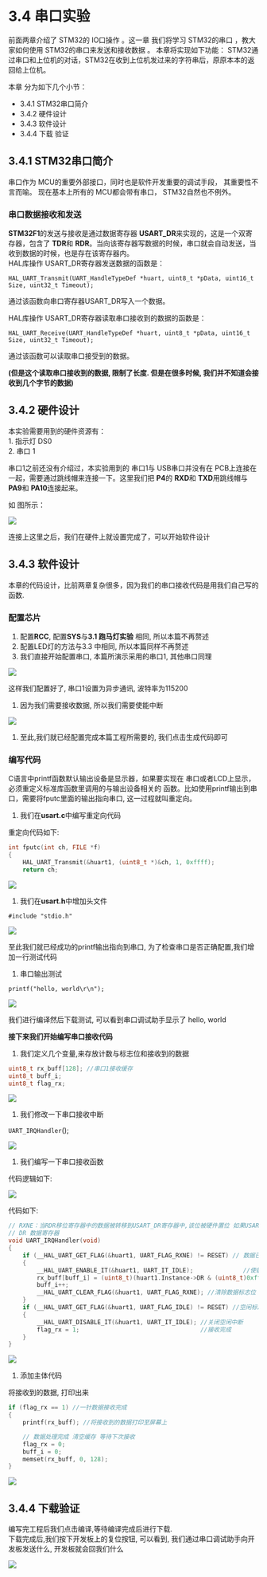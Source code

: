 # 3.4 串口实验

前面两章介绍了 STM32的 IO口操作 。这一章 我们将学习 STM32的串口 ，教大家如何使用 STM32的串口来发送和接收数据 。 本章将实现如下功能： STM32通过串口和上位机的对话，STM32在收到上位机发过来的字符串后，原原本本的返回给上位机。

本章 分为如下几个小节：

* 3.4.1 STM32串口简介
* 3.4.2 硬件设计
* 3.4.3 软件设计
* 3.4.4 下载 验证

## 3.4.1 STM32串口简介

串口作为 MCU的重要外部接口，同时也是软件开发重要的调试手段， 其重要性不言而喻。 现在基本上所有的 MCU都会带有串口， STM32自然也不例外。

### 串口数据接收和发送

**STM32F1**的发送与接收是通过数据寄存器 **USART\_DR**来实现的，这是一个双寄存器，包含了 **TDR**和 **RDR**。当向该寄存器写数据的时候，串口就会自动发送，当收到数据的时候，也是存在该寄存器内。\
HAL库操作 USART\_DR寄存器发送数据的函数是：

`HAL_UART_Transmit(UART_HandleTypeDef *huart, uint8_t *pData, uint16_t Size, uint32_t Timeout);`

通过该函数向串口寄存器USART\_DR写入一个数据。

HAL库操作 USART\_DR寄存器读取串口接收到的数据的函数是：

`HAL_UART_Receive(UART_HandleTypeDef *huart, uint8_t *pData, uint16_t Size, uint32_t Timeout);`

通过该函数可以读取串口接受到的数据。

**(但是这个读取串口接收到的数据, 限制了长度. 但是在很多时候, 我们并不知道会接收到几个字节的数据)**

## 3.4.2 硬件设计

本实验需要用到的硬件资源有：\
1\. 指示灯 DS0\
2\. 串口 1

串口1之前还没有介绍过，本实验用到的 串口1与 USB串口并没有在 PCB上连接在一起，需要通过跳线帽来连接一下。这里我们把 **P4**的 **RXD**和 **TXD**用跳线帽与 **PA9**和 **PA10**连接起来。

如 图所示：

![](../.gitbook/assets/2021-08-20-03-16-25.png)

连接上这里之后，我们在硬件上就设置完成了，可以开始软件设计

## 3.4.3 软件设计

本章的代码设计，比前两章复杂很多，因为我们的串口接收代码是用我们自己写的函数.

### 配置芯片

1. 配置**RCC**, 配置**SYS**与**3.1 跑马灯实验** 相同, 所以本篇不再赘述
2. 配置LED灯的方法与3.3 中相同, 所以本篇同样不再赘述
3. 我们直接开始配置串口, 本篇所演示采用的串口1, 其他串口同理

![](../.gitbook/assets/2021-08-20-14-29-02.png)

这样我们配置好了, 串口1设置为异步通讯, 波特率为115200

1. 因为我们需要接收数据, 所以我们需要使能中断

![](../.gitbook/assets/2021-08-20-14-31-29.png)

1. 至此,我们就已经配置完成本篇工程所需要的, 我们点击生成代码即可

### 编写代码

C语言中printf函数默认输出设备是显示器，如果要实现在 串口或者LCD上显示，必须重定义标准库函数里调用的与输出设备相关的 函数。比如使用printf输出到串口，需要将fputc里面的输出指向串口, 这一过程就叫重定向。

1. 我们在**usart.c**中编写重定向代码

重定向代码如下:

```c
int fputc(int ch, FILE *f)
{
    HAL_UART_Transmit(&huart1, (uint8_t *)&ch, 1, 0xffff);
    return ch;
```

![](../.gitbook/assets/2021-08-20-16-06-48.png)

1. 我们在**usart.h**中增加头文件

`#include "stdio.h"`

![](../.gitbook/assets/2021-08-20-16-01-13.png)

至此我们就已经成功的printf输出指向到串口, 为了检查串口是否正确配置,我们增加一行测试代码

1. 串口输出测试

`printf("hello, world\r\n");`

![](../.gitbook/assets/2021-08-20-16-14-25.png)

我们进行编译然后下载测试, 可以看到串口调试助手显示了 hello, world

**接下来我们开始编写串口接收代码**

1. 我们定义几个变量,来存放计数与标志位和接收到的数据

```c
uint8_t rx_buff[128]; //串口1接收缓存
uint8_t buff_i;
uint8_t flag_rx;
```

![](../.gitbook/assets/2021-08-20-14-22-01.png)

1. 我们修改一下串口接收中断

`UART_IRQHandler`();

![](../.gitbook/assets/2021-08-20-18-19-30.png)

1. 我们编写一下串口接收函数

代码逻辑如下:

![](../.gitbook/assets/2021-08-20-19-00-46.png)

代码如下:

```c
// RXNE：当RDR移位寄存器中的数据被转移到USART_DR寄存器中,该位被硬件置位 如果USART_CR1寄存器中的RXNE不为空,则产生中断
// DR 数据寄存器
void UART_IRQHandler(void)
{
    if (__HAL_UART_GET_FLAG(&huart1, UART_FLAG_RXNE) != RESET) // 数据已经保存到DR寄存器中 
    {
        __HAL_UART_ENABLE_IT(&huart1, UART_IT_IDLE);              //使能空闲中断
        rx_buff[buff_i] = (uint8_t)(huart1.Instance->DR & (uint8_t)0xff); //将DR 数据寄存中的低八位数据放入接收数组
        buff_i++;
        __HAL_UART_CLEAR_FLAG(&huart1, UART_FLAG_RXNE); //清除数据标志位
    }
    if (__HAL_UART_GET_FLAG(&huart1, UART_FLAG_IDLE) != RESET) //空闲标志位不为空  表示已经空闲 数据已经读完 发送完一帧数据后 该标志位置位
    {
        __HAL_UART_DISABLE_IT(&huart1, UART_IT_IDLE); //关闭空闲中断
        flag_rx = 1;                                  //接收完成
    }
}
```

![](../.gitbook/assets/2021-08-20-19-04-51.png)

1. 添加主体代码

将接收到的数据, 打印出来

```c
if (flag_rx == 1) //一针数据接收完成
{  
    printf(rx_buff); //将接收到的数据打印至屏幕上

    // 数据处理完成 清空缓存 等待下次接收
    flag_rx = 0;
    buff_i = 0;
    memset(rx_buff, 0, 128);
}
```

![](../.gitbook/assets/2021-08-20-19-09-35.png)

## 3.4.4 下载验证

编写完工程后我们点击编译,等待编译完成后进行下载.\
下载完成后,我们按下开发板上的复位按钮, 可以看到, 我们通过串口调试助手向开发板发送什么, 开发板就会回我们什么

![](../.gitbook/assets/2021-08-18-16-01-27.png)
